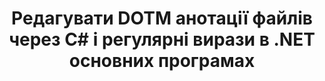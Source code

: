 ---
############################# Static ############################
layout: "autogen"
draft: false
path: "uk/redaction/net/annotation/dotm"
otherformats: CSV DOC DOCM DOCX DOT DOTX PDF POT POTM PPS PPSM PPSX PPT PPTM PPTX RTF XLS XLSM XLSX XLT XLTM XLTX  

############################# Head ############################
head_title: "Редагувати анотації в DOTM документах за допомогою регулярних виразів через .NET Core"
head_description: "Видаляйте конфіденційну інформацію в анотаціях за допомогою регулярного виразу з документів різних форматів"

############################# Header ############################
title: "Редагувати DOTM анотації файлів через C# і регулярні вирази в .NET основних програмах"
description: "Знаходьте та видаляйте конфіденційну інформацію з документів Office і OpenOffice, електронних таблиць і презентацій, а також DOTM на Windows, Linux та macOS"

################### SubMenu/Download Button #####################
submenu:
    enable: true

############################# About ############################
about:
    enable: true
    title: "Редакція анотації документа для API .NET"
    content: |
        Єдиний незалежний від формату інтерфейс для очищення конфіденційної та секретної інформації з документів і зображень PDF, Word, Excel, PowerPoint, включаючи можливість змінювати метадані та видаляти анотації. За допомогою інструмента GroupDocs.Redaction for .NET ви можете відредагувати секретну інформацію та зберегти відредагований документ у PDF, перетворивши всі сторінки на растрові зображення або зберегти документ у вихідному форматі для подальшого редагування.

############################# Steps ############################
steps:
    enable: true
    title_left: "Редагувати анотації з DOTM за допомогою регулярних виразів через C#"
    content_left: |
        [GroupDocs.Redaction](uk//redaction/net/) дозволяє розробникам .NET використовувати всі регулярні вирази для редагування файлу DOTM за кілька простих кроків.

        *   Створіть екземпляр класу [Redactor](https://apireference.groupdocs.com/redaction/net/groupdocs.redaction/redactor) і завантажте файл DOTM
        *   Створіть екземпляр класу [AnnotationRedaction](https://apireference.groupdocs.com/redaction/net/groupdocs.redaction.redactions/annotationredaction), щоб знайти та замінити коментарі
        *   Виклик методу [Redactor.Apply](https://apireference.groupdocs.com/redaction/net/groupdocs.redaction/redactor/methods/apply/index) з об’єктом AnnotationRedaction
        
    title_right: "Як використовувати GroupDocs Redaction API"
    content_right: |
        Встановіть пакет із командного рядка як ```nuget install GroupDocs.Redaction``` або через консоль диспетчера пакетів Visual Studio за допомогою ```Install-Package GroupDocs.Redaction```. 
        Крім того, отримайте офлайн-інсталятор MSI або DLL у файлі ZIP із [завантажень](https://downloads.groupdocs.com/redaction/net) і посилайтеся на нього у своєму проекті вручну.  
        
    code: |
        ```cs
        using (Redactor redactor = new Redactor(@"sample.dotm"))
        {
        	redactor.Apply(new AnnotationRedaction("(?im:john)", "[redacted]"));
        	redactor.Save();
        }
        ```

############################# Demos ############################
demos:
    enable: true
############################# About Formats ############################
about_formats:
    enable: true
############################# More Formats ############################
more_formats:
    enable: true

############################# Back to top ###############################
back_to_top:
    enable: true
---